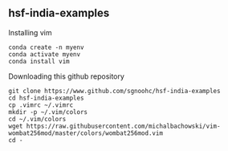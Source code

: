 ## hsf-india-examples


Installing vim

    conda create -n myenv
    conda activate myenv
    conda install vim

Downloading this github repository

    git clone https://www.github.com/sgnoohc/hsf-india-examples
    cd hsf-india-examples
    cp .vimrc ~/.vimrc
    mkdir -p ~/.vim/colors
    cd ~/.vim/colors
    wget https://raw.githubusercontent.com/michalbachowski/vim-wombat256mod/master/colors/wombat256mod.vim
    cd -

